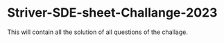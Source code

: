 # Striver-SDE-sheet-Challange-2023

This will contain all the solution of all questions of the challage.
